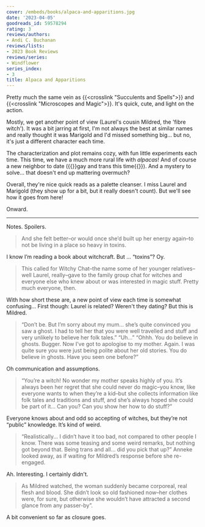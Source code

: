 ```yaml
---
cover: /embeds/books/alpaca-and-apparitions.jpg
date: '2023-04-05'
goodreads_id: 59578294
rating: 3
reviews/authors:
- Andi C. Buchanan
reviews/lists:
- 2023 Book Reviews
reviews/series:
- Windflower
series_index:
- 3
title: Alpaca and Apparitions
---
```

Pretty much the same vein as {{<crosslink "Succulents and Spells">}} and {{<crosslink "Microscopes and Magic">}}. It's quick, cute, and light on the action. 

Mostly, we get another point of view (Laurel's cousin Mildred, the 'fibre witch'). It was a bit jarring at first, I'm not always the best at similar names and really thought it was Marigold and I'd missed something big... but no, it's just a different character each time. 

The characterization and plot remains cozy, with fun little experiments each time. This time, we have a much more rural life with *alpacas*! And of course a new neighbor to date ({{<spoiler>}}gay and trans this time{{</spoiler>}}). And a mystery to solve... that doesn't end up mattering overmuch? 

Overall, they're nice quick reads as a palette cleanser. I miss Laurel and Marigold (they show up for a bit, but it really doesn't count). But we'll see how it goes from here!

Onward.

<!--more-->

---

Notes. Spoilers. 

> And she felt better–or would once she’d built up her energy again–to not be living in a place so heavy in toxins.

I know I’m reading a book about witchcraft. But … “toxins”? Oy.

> This called for Witchy Chat–the name some of her younger relatives–well Laurel, really–gave to the family group chat for witches and everyone else who knew about or was interested in magic stuff. Pretty much everyone, then.

With how short these are, a new point of view each time is somewhat confusing... First though: Laurel is related? Weren't they dating? But this is Mildred.

> “Don’t be. But I’m sorry about my mum... she’s quite convinced you saw a ghost. I had to tell her that you were well travelled and stuff and very unlikely to believe her folk tales.” “Uh...” “Ohhh. You do believe in ghosts. Bugger. Now I’ve got to apologise to my mother. Again. I was quite sure you were just being polite about her old stories. You do believe in ghosts. Have you seen one before?”

Oh communication and assumptions.

> “You’re a witch! No wonder my mother speaks highly of you. It’s always been her regret that she could never do magic–you know, like everyone wants to when they’re a kid–but she collects information like folk tales and traditions and stuff, and she’s always hoped she could be part of it... Can you? Can you show her how to do stuff?”

Everyone knows about and odd so accepting of witches, but they’re not “public” knowledge. It’s kind of weird.

> “Realistically... I didn’t have it too bad, not compared to other people I know. There was some teasing and some weird remarks, but nothing got beyond that. Being trans and all... did you pick that up?” Anneke looked away, as if waiting for Mildred’s response before she re-engaged.

Ah. Interesting. I certainly didn't.

> As Mildred watched, the woman suddenly became corporeal, real flesh and blood. She didn’t look so old fashioned now–her clothes were, for sure, but otherwise she wouldn’t have attracted a second glance from any passer-by”.

A bit convenient so far as closure goes. 